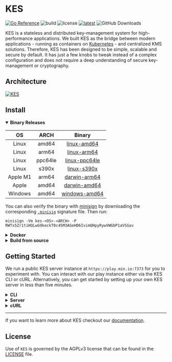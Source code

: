 # KES
[![Go Reference](https://pkg.go.dev/badge/github.com/minio/kes.svg)](https://pkg.go.dev/github.com/minio/kes) ![build](https://github.com/minio/kes/workflows/Go/badge.svg) ![license](https://img.shields.io/badge/license-AGPL%20V3-blue) [![latest](https://badgen.net/github/tag/minio/kes)](https://github.com/minio/kes/releases/latest) ![GitHub Downloads][gh-downloads]

KES is a stateless and distributed key-management system for high-performance applications. We built KES as the bridge between modern applications - running as containers on [Kubernetes](https://kubernetes.io) - and centralized KMS solutions. Therefore, KES has been designed to be simple, scalable and secure by default. It has just a few knobs to tweak instead of a complex configuration and does not require a deep understanding of secure key-management or cryptography.

## Architecture
[![KES](https://raw.githubusercontent.com/minio/kes/master/.github/arch.png)](https://min.io/product/enterprise-object-storage-encryption)

## Install

<details open="true"><summary><b><a name="binary-releases">Binary Releases</a></b></summary>

| OS       | ARCH    | Binary                                                                                       |
|:--------:|:-------:|:--------------------------------------------------------------------------------------------:|
| Linux    | amd64   | [linux-amd64](https://github.com/minio/kes/releases/latest/download/kes-linux-amd64)         |
| Linux    | arm64   | [linux-arm64](https://github.com/minio/kes/releases/latest/download/kes-linux-arm64)         |
| Linux    | ppc64le | [linux-ppc64le](https://github.com/minio/kes/releases/latest/download/kes-linux-ppc64le)     |
| Linux    | s390x   | [linux-s390x](https://github.com/minio/kes/releases/latest/download/kes-linux-s390x)         |
| Apple M1 | arm64   | [darwin-arm64](https://github.com/minio/kes/releases/latest/download/kes-darwin-arm64)       |
| Apple    | amd64   | [darwin-amd64](https://github.com/minio/kes/releases/latest/download/kes-darwin-amd64)       |
| Windows  | amd64   | [windows-amd64](https://github.com/minio/kes/releases/latest/download/kes-windows-amd64.exe) |

You can also verify the binary with [minisign](https://jedisct1.github.io/minisign/) by downloading the corresponding [`.minisig`](https://github.com/minio/kes/releases/latest) signature file. Then run:
```
minisign -Vm kes-<OS>-<ARCH> -P RWTx5Zr1tiHQLwG9keckT0c45M3AGeHD6IvimQHpyRywVWGbP1aVSGav
```
</details>   
   
<details><summary><b><a name="docker">Docker</a></b></summary>

Pull the latest release via:
```
docker pull minio/kes
```
</details>
   
<details><summary><b><a name="build-from-source">Build from source</a></b></summary>

```
GO111MODULE=on go get github.com/minio/kes/cmd/kes
```
> You will need a working Go environment. Therefore, please follow [How to install Go](https://golang.org/doc/install).
> Minimum version required is go1.18

</details>
   
## Getting Started
   
We run a public KES server instance at `https://play.min.io:7373` for you to experiment with.
You can interact with our play instance either via the KES CLI or cURL. Alternatively, you can
get started by setting up your own KES server in less than five minutes.
   
<details><summary><b>CLI</b></summary>

#### 1. Fetch Admin Credentials
   
As an initial step, you will need to download the "private" key and certificate
to authenticate to the KES server as the root identity.
```sh
curl -sSL --tlsv1.2 \
   -O 'https://raw.githubusercontent.com/minio/kes/master/root.key' \
   -O 'https://raw.githubusercontent.com/minio/kes/master/root.cert'
```
   
#### 2. Configure CLI
Then we point the KES CLI to the KES server at `https://play.min.io:7373` and
use the `root.key` and `root.cert` as authentication credentials.
```sh
export KES_SERVER=https://play.min.io:7373
export KES_CLIENT_KEY=root.key
export KES_CLIENT_CERT=root.cert
```

#### 3. Create a Key
Next, we can create a new master key - e.g. `my-key`.
```
kes key create my-key
```
> Note that creating a new key will fail with `key already exist` if it already exist.

#### 4. Generate a DEK
Now, you can use that master key to derive a new data encryption key (DEK).
```sh
kes key dek my-key
```
You will get a plaintext and a ciphertext data key. The ciphertext data
key is the encrypted version of the plaintext key. Your application would
use the plaintext key to e.g. encrypt some application data but only remember
the ciphertext key version.

#### 5. Further References
For more KES CLI commands run `kes --help`. For example, you can list all master
keys at the KES server:
```sh
kes key ls
```
   
</details>   
   
<details><summary><b>Server</b></summary>

For a quickstart setup take a look at our [FS guide](https://github.com/minio/kes/wiki/Filesystem-Keystore).
For further references checkout our list of key store [guides](https://github.com/minio/kes/wiki#guides).
   
</details>
   
<details><summary><b>cURL</b></summary>

#### 1. Fetch Admin Credentials

As an initial step, you will need to download the "private" key and certificate
to authenticate to the KES server as the root identity.
```sh
curl -sSL --tlsv1.2 \
   -O 'https://raw.githubusercontent.com/minio/kes/master/root.key' \
   -O 'https://raw.githubusercontent.com/minio/kes/master/root.cert'
```
   
#### 2. Create a Key   
Then, you can create a new master key e.g. `my-key`.
```sh
curl -sSL --tlsv1.3 \
    --key root.key \
    --cert root.cert \
    -X POST 'https://play.min.io:7373/v1/key/create/my-key'
```
> Note that creating a new key will fail with `key already exist` if it already exist.

#### 3. Generate a DEK
Now, you can use that master key to derive a new data encryption key (DEK).
```sh
curl -sSL --tlsv1.3 \
    --key root.key \
    --cert root.cert \
    --data '{}' \
    -X POST 'https://play.min.io:7373/v1/key/generate/my-key'
```
You will get a plaintext and a ciphertext data key. The ciphertext data
key is the encrypted version of the plaintext key. Your application would
use the plaintext key to e.g. encrypt some application data but only remember
the ciphertext key version.

#### 4. Further References
   
For a comprehensive list of REST API endpoints refer to the KES [API overview](https://github.com/minio/kes/wiki/Server-API).
   
</details>

***

If you want to learn more about KES checkout our [documentation](https://github.com/minio/kes/wiki).

## License
Use of `KES` is governed by the AGPLv3 license that can be found in the [LICENSE](./LICENSE) file.

[gh-downloads]: https://img.shields.io/github/downloads/minio/kes/total?color=pink&label=GitHub%20Downloads
